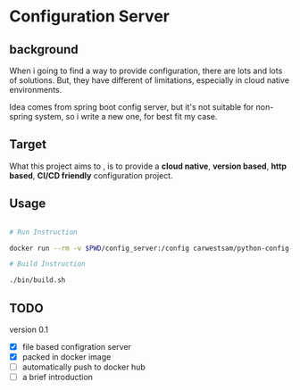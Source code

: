 # Configuration Server

## background

When i going to find a way to provide configuration, there are lots and lots of solutions. But, they have different of limitations, especially in cloud native environments.

Idea comes from spring boot config server, but it's not suitable for non-spring system, so i write a new one,
for best fit my case.

## Target

What this project aims to , is to provide a **cloud native**, **version based**, **http based**, **CI/CD friendly** configuration project.

## Usage

```bash

# Run Instruction

docker run --rm -v $PWD/config_server:/config carwestsam/python-config-server

# Build Instruction

./bin/build.sh 

```

## TODO

version 0.1

- [x] file based configration server
- [x] packed in docker image
- [ ] automatically push to docker hub
- [ ] a brief introduction

